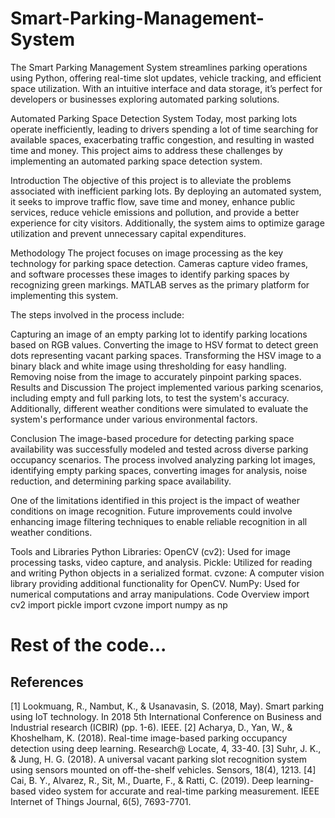 # Smart-Parking-Management-System
The Smart Parking Management System streamlines parking operations using Python, offering real-time slot updates, vehicle tracking, and efficient space utilization. With an intuitive interface and data storage, it’s perfect for developers or businesses exploring automated parking solutions.

Automated Parking Space Detection System
Today, most parking lots operate inefficiently, leading to drivers spending a lot of time searching for available spaces, exacerbating traffic congestion, and resulting in wasted time and money. This project aims to address these challenges by implementing an automated parking space detection system.

Introduction
The objective of this project is to alleviate the problems associated with inefficient parking lots. By deploying an automated system, it seeks to improve traffic flow, save time and money, enhance public services, reduce vehicle emissions and pollution, and provide a better experience for city visitors. Additionally, the system aims to optimize garage utilization and prevent unnecessary capital expenditures.

Methodology
The project focuses on image processing as the key technology for parking space detection. Cameras capture video frames, and software processes these images to identify parking spaces by recognizing green markings. MATLAB serves as the primary platform for implementing this system.

The steps involved in the process include:

Capturing an image of an empty parking lot to identify parking locations based on RGB values.
Converting the image to HSV format to detect green dots representing vacant parking spaces.
Transforming the HSV image to a binary black and white image using thresholding for easy handling.
Removing noise from the image to accurately pinpoint parking spaces.
Results and Discussion
The project implemented various parking scenarios, including empty and full parking lots, to test the system's accuracy. Additionally, different weather conditions were simulated to evaluate the system's performance under various environmental factors.

Conclusion
The image-based procedure for detecting parking space availability was successfully modeled and tested across diverse parking occupancy scenarios. The process involved analyzing parking lot images, identifying empty parking spaces, converting images for analysis, noise reduction, and determining parking space availability.

One of the limitations identified in this project is the impact of weather conditions on image recognition. Future improvements could involve enhancing image filtering techniques to enable reliable recognition in all weather conditions.

Tools and Libraries
Python Libraries:
OpenCV (cv2): Used for image processing tasks, video capture, and analysis.
Pickle: Utilized for reading and writing Python objects in a serialized format.
cvzone: A computer vision library providing additional functionality for OpenCV.
NumPy: Used for numerical computations and array manipulations.
Code Overview
import cv2
import pickle
import cvzone
import numpy as np

# Rest of the code...

## References

[1] Lookmuang, R., Nambut, K., & Usanavasin, S. (2018, May). Smart parking using IoT technology. In 2018
5th International Conference on Business and Industrial research (ICBIR) (pp. 1-6). IEEE.
[2] Acharya, D., Yan, W., & Khoshelham, K. (2018). Real-time image-based parking occupancy detection using
deep learning. Research@ Locate, 4, 33-40.
[3] Suhr, J. K., & Jung, H. G. (2018). A universal vacant parking slot recognition system using sensors mounted
on off-the-shelf vehicles. Sensors, 18(4), 1213.
[4] Cai, B. Y., Alvarez, R., Sit, M., Duarte, F., & Ratti, C. (2019). Deep learning-based video system for accurate
and real-time parking measurement. IEEE Internet of Things Journal, 6(5), 7693-7701.
